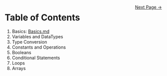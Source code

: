 
<p float="left">
  <a href="nextpage.md" style="float: right;">Next Page →</a>
</p>


# Table of Contents

1. Basics: [Basics.md](Basics.md)
2. Variables and DataTypes
3. Type Conversion
4. Constants and Operations
5. Booleans
6. Conditional Statements
7. Loops
8. Arrays
